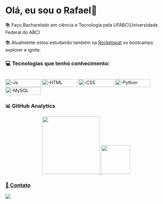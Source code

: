 # Olá, eu sou o Rafael👋

📚 Faço Bacharelado em ciência e Tecnologia pela UFABC(Universidade Federal do ABC)

📚 Atualmente estou estudando também na [Rocketseat](https://github.com/Rocketseat) os bootcamps explorer e ignite.


### 💻 Tecnologias que tenho conhecimento:

</div>
<div style="display: inline_block"><br>
<img align="center" alt="-Js" height="25" width="110" src="https://img.shields.io/badge/JavaScript-323330?style=for-the-badge&logo=javascript&logoColor=F7DF1E">
<img align="center" alt="-HTML" height="25" width="110" src="https://img.shields.io/badge/HTML5-E34F26?style=for-the-badge&logo=html5&logoColor=white">
<img align="center" alt="-CSS" height="25" width="110" src="https://img.shields.io/badge/CSS3-1572B6?style=for-the-badge&logo=css3&logoColor=white">
<img align="center" alt="-Python" height="25" width="110" src="https://img.shields.io/badge/Python-14354C?style=for-the-badge&logo=python&logoColor=white">
<img align="center" alt="-MySQL" height="25" width="110" src="https://img.shields.io/badge/MySQL-00000F?style=for-the-badge&logo=mysql&logoColor=white">

</div>







### 📊 GitHub Analytics

<div align="center">

  <a href="https://github.com/rafaelprevia">
  <img height="180em" src="https://github-readme-stats.vercel.app/api?username=rafaelprevia&show_icons=true&theme=tokyonight&include_all_commits=true&count_private=true"/>
  <img height="90em" src="https://github-readme-stats.vercel.app/api/top-langs/?username=rafaelprevia&layout=compact&langs_count=7&theme=tokyonight"/>

</div>
 
 
### 📱 Contato

<div> 
 	<a href="https://www.twitch.tv/previaxd" target="_blank"><img src="https://img.shields.io/badge/Twitch-9146FF?style=for-the-badge&logo=twitch&logoColor=white" target="_blank"></a>
